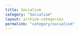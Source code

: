 ```yaml
---
title: Socialism
category: "Socialism"
layout: archive-categories
permalink: "category/socialism"
---
```

